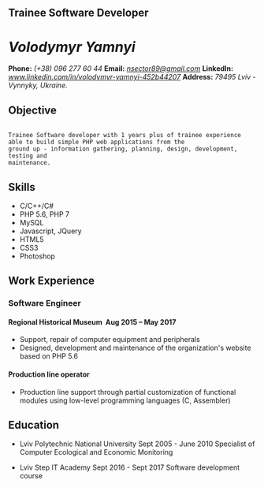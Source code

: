 ## Trainee Software Developer

# *Volodymyr Yamnyi*


**Phone:** *(+38) 096 277 60 44*
**Email:** *nsector89@gmail.com*
**LinkedIn:** *www.linkedin.com/in/volodymyr-yamnyi-452b44207*
**Address:** *79495 Lviv - Vynnyky, Ukraine.*

## Objective

```

Trainee Software developer with 1 years plus of trainee experience able to build simple PHP web applications from the
ground up - information gathering, planning, design, development, testing and
maintenance.
```
## Skills


* C/C++/C#
* PHP 5.6, PHP 7 
* MySQL
* Javascript, JQuery
* HTML5
* CSS3 
* Photoshop

## Work Experience

### Software Engineer

#### Regional Historical Museum ­ Aug 2015 – May 2017


* Support, repair of computer equipment and peripherals
 * Designed, development and maintenance of the organization's website based on PHP 5.6

#### Production line operator


* Production line support through partial customization 
of functional modules using low-level programming languages (C, Assembler)

## Education


* Lviv Polytechnic National University Sept 2005 - June 2010
Specialist of Computer Ecological and Economic Monitoring

* Lviv Step IT Academy Sept 2016 - Sept 2017
Software development course
